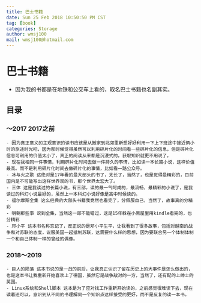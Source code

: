 ```yaml
---
title: 巴士书籍
date: Sun 25 Feb 2018 10:50:50 PM CST
tag: [book]
categories: Storage
author: wmsj100
mail: wmsj100@hotmail.com
---
```


# 巴士书籍
- 因为我的书都是在地铁和公交车上看的，取名巴士书籍也名副其实。

## 目录

### ～2017 2017之前
    - 因为真正意义的主观意识的读书应该是从搬家到北郊重新想好好利用一下上下班途中接近俩小时的旅途时光吧，因为那时候觉得虽然可以利用碎片化的时间看一些碎片化的信息，但是碎片化信息可利用的价值太小了，真正的阅读从来都是沉浸式的。获取知识就更不用说了。
    - 现在我相同一件事情，利用碎片化时间去做一件持久的事情，比如读一本长篇小说，这样价值最高。而不是利用碎片化时间去做碎片化的事情，比如看一路公众号。
    - 冰与火之歌 这绝对是17年看的最大部头的书了，太长了，当然了，也是觉得最精彩的，目前国内是不可能写出这样世界观的书，那个世界太宏大了。
    - 三体 这是我读过的长篇小说，有三部，读的最一气呵成的，最流畅，最精彩的小说了，是我读过的科幻小说最好的，虽然上一本科幻小说好像是高中时候读的。
    - 福尔摩斯全集 这么经典的大部头书籍我竟然也看完了，分佩服自己，当然了，故事真的分精彩
    - 明朝那些事 说到全集，当然这一部不能错过，这是15年躲在小黑屋里用kindle看完的，也分精彩
    - 邓小平 这本书名称忘记了，反正说的是邓小平生平，让我看到了很多故事，包括对越南的战争和对苏联的态度，说服美国一起抵制苏联，这需要什么样的思想，因为要联合另一个体制体制一个和自己体制一样的曾经的偶像。

### 2018～2019
    - 巨人的陨落 这本书说的是一战的前后，让我真正认识了留在历史上的大事件是怎么做出的，也是这本书让我重新开始喜欢上了德国，虽然它是战争敌对的一方，当然了，还有配的上绅士的英国。
    - Linux系统和Shell脚本 这本是为了应对找工作重新开始读的，之前感觉很难读下去，现在读着还可以，意识到从不同的书理解同一个知识点这样接受的更好，而不是反复的读一本书。

